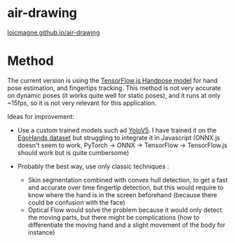 # air-drawing

[loicmagne.github.io/air-drawing](https://loicmagne.github.io/air-drawing/)


# Method

The current version is using the [TensorFlow.js Handpose model](https://github.com/tensorflow/tfjs-models/tree/master/handpose) for hand pose estimation, and fingertips tracking. This method is not very accurate on dynamic poses (it works quite well for static poses), and it runs at only ~15fps, so it is not very relevant for this application.

Ideas for improvement:
* Use a custom trained models such ad [YoloV5](https://github.com/ultralytics/yolov5). I have trained it on the [EgoHands dataset](http://vision.soic.indiana.edu/projects/egohands/) but struggling to integrate it in Javascript (ONNX.js doesn't seem to work, PyTorch -> ONNX -> TensorFlow -> TensorFlow.js should work but is quite cumbersome)
* Probably the best way, use only classic techniques :

  - Skin segmentation combined with convex hull detection, to get a fast and accurate over time fingertip detection, but this would require to know where the hand is in the screen beforehand (because there could be confusion with the face)
  - Optical Flow would solve the problem because it would only detect the moving parts, but there might be complications (how to differentiate the moving hand and a slight movement of the body for instance)
